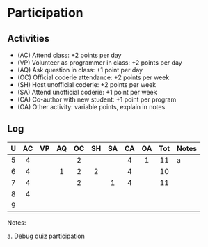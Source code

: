 Participation
=============

## Activities ## 

+ (AC) Attend class: +2 points per day
+ (VP) Volunteer as programmer in class: +2 points per day
+ (AQ) Ask question in class: +1 point per day
+ (OC) Official coderie attendance: +2 points per week
+ (SH) Host unofficial coderie: +2 points per week
+ (SA) Attend unofficial coderie: +1 point per week
+ (CA) Co-author with new student: +1 point per program
+ (OA) Other activity: variable points, explain in notes

## Log ##

| U | AC | VP | AQ | OC | SH | SA | CA | OA | Tot | Notes
|:-:|:--:|:--:|:--:|:--:|:--:|:--:|:--:|:--:|:---:|:--------
| 5 |  4 |    |    |  2 |    |    |  4 |  1 |  11 | a
| 6 |  4 |    |  1 |  2 |  2 |    |  4 |    |  10 |
| 7 |  4 |    |    |  2 |    |  1 |  4 |    |  11 |
| 8 |  4 |    |    |    |    |    |    |    |     |
| 9 |    |    |    |    |    |    |    |    |     |

Notes:

a. Debug quiz participation